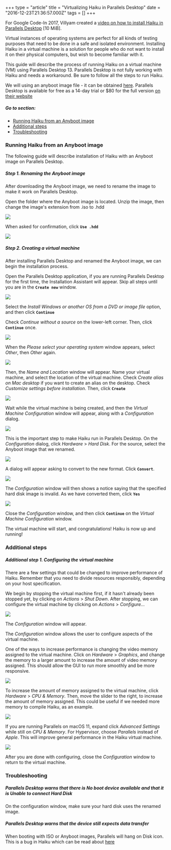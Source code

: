 +++
type = "article"
title = "Virtualizing Haiku in Parallels Desktop"
date = "2016-12-23T21:36:57.000Z"
tags = []
+++

For Google Code-In 2017, Villyam created a [video on how to install Haiku in Parallels Desktop](http://files.haiku-os.org/files/media/GCI-2017_Parallels-Desktop_Villyam.mkv) [10 MiB].

Virtual instances of operating systems are perfect for all kinds of testing purposes that need to be done in a safe and isolated environment. Installing Haiku in a virtual machine is a solution for people who do not want to install it on their physical computers, but wish to become familiar with it.

This guide will describe the process of running Haiku on a virtual machine (VM) using Parallels Desktop 13. Parallels Desktop is not fully working with Haiku and needs a workaround. Be sure to follow all the steps to run Haiku.

We will using an anyboot image file - it can be obtained [here](/get-haiku). Parallels Desktop is available for free as a 14-day trial or $80 for the full version [on their website](https://www.parallels.com/products/desktop/)

##### Go to section:

* [Running Haiku from an Anyboot image](#part_running)
* [Additional steps](#part_additional)
* [Troubleshooting](#part_trouble)

### Running Haiku from an Anyboot image <a name="part_running"></a>

The following guide will describe installation of Haiku with an Anyboot image on Parallels Desktop.

##### Step 1. Renaming the Anyboot image

After downloading the Anyboot image, we need to rename the image to make it work on Parallels Desktop.

Open the folder where the Anyboot image is located. Unzip the image, then change the image's extension from .iso to .hdd

![](/files/guides/virtualizing/parallels-desktop/rename_image.png)

When asked for confirmation, click **`Use .hdd`**

![](/files/guides/virtualizing/parallels-desktop/rename_confirm.png)

##### Step 2. Creating a virtual machine

After installing Parallels Desktop and renamed the Anyboot image, we can begin the installation process.

Open the Parallels Desktop application, if you are running Parallels Desktop for the first time, the Installation Assistant will appear. Skip all steps until you are in the **`Create new`** window.

![](/files/guides/virtualizing/parallels-desktop/create_new.png)

Select the *Install Windows or another OS from a DVD or image file* option, and then click **`Continue`**

Check *Continue without a source* on the lower-left corner. Then, click **`Continue`** once.

![](/files/guides/virtualizing/parallels-desktop/create_blank.png)

When the *Please select your operating system* window appears, select *Other*, then *Other* again.

![](/files/guides/virtualizing/parallels-desktop/select_os.png)

Then, the *Name and Location* window will appear. Name your virtual machine, and select the location of the virtual machine. Check *Create alias on Mac desktop* if you want to create an alias on the desktop. Check *Customize settings before installation*. Then, click **`Create`**

![](/files/guides/virtualizing/parallels-desktop/name_loc.png)

Wait while the virtual machine is being created, and then the *Virtual Machine Configuration* window will appear, along with a *Configuration* dialog. 

![](/files/guides/virtualizing/parallels-desktop/wizard_vmconfig.png)

This is the important step to make Haiku run in Parallels Desktop. On the *Configuration* dialog, click *Hardware* > *Hard Disk*. For the source, select the Anyboot image that we renamed.

![](/files/guides/virtualizing/parallels-desktop/harddisk.png)

A dialog will appear asking to convert to the new format. Click **`Convert`**.

![](/files/guides/virtualizing/parallels-desktop/convert.png)

The *Configuration* window will then shows a notice saying that the specified hard disk image is invalid. As we have converted them, click **`Yes`**

![](/files/guides/virtualizing/parallels-desktop/hdd_invalid.png)

Close the *Configuration* window, and then click **`Continue`** on the *Virtual Machine Configuration* window.

The virtual machine will start, and congratulations! Haiku is now up and running!

### Additional steps <a name="part_additional"></a>

##### Additional step 1. Configuring the virtual machine

There are a few settings that could be changed to improve performance of Haiku. Remember that you need to divide resources responsibly, depending on your host specification.

We begin by stopping the virtual machine first, if it hasn't already been stopped yet, by clicking on *Actions* > *Shut Down*. After stopping, we can configure the virtual machine by clicking on *Actions* > *Configure...*

![](/files/guides/virtualizing/parallels-desktop/config_menu.png)

The *Configuration* window will appear. 

The *Configuration* window allows the user to configure aspects of the virtual machine.

One of the ways to increase performance is changing the video memory assigned to the virtual machine. Click on *Hardware* > *Graphics*, and change the memory to a larger amount to increase the amount of video memory assigned. This should allow the GUI to run more smoothly and be more responsive.

![](/files/guides/virtualizing/parallels-desktop/config_vram.png)

To increase the amount of memory assigned to the virtual machine, click *Hardware* > *CPU & Memory*. Then, move the slider to the right, to increase the amount of memory assigned. This could be useful if we needed more memory to compile Haiku, as an example.

![](/files/guides/virtualizing/parallels-desktop/config_ram.png)

If you are running Parallels on macOS 11, expand click *Advanced Settings* while still on *CPU & Memory*. For Hypervisor, choose *Parallels* instead of *Apple*. This will improve general performance in the Haiku virtual machine.

![](/files/guides/virtualizing/parallels-desktop/config_hypervisor.png)

After you are done with configuring, close the *Configuration* window to return to the virtual machine.

### Troubleshooting <a name="part_trouble"></a>

##### Parallels Desktop warns that there is _No boot device available_ and that it is _Unable to connect Hard Disk_

On the configuration window, make sure your hard disk uses the renamed image.

##### Parallels Desktop warns that the _device still expects data transfer_

When booting with ISO or Anyboot images, Parallels will hang on Disk icon. This is a bug in Haiku which can be read about [here](http://dev.haiku-os.org/ticket/4502)
